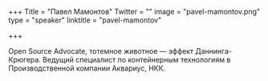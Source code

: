 +++
Title = "Павел Мамонтов"
Twitter = ""
image = "pavel-mamontov.png"
type = "speaker"
linktitle = "pavel-mamontov"

+++

Open Source Advocate, тотемное животное — эффект Даннинга-Крюгера. Ведущий специалист по контейнерным технологиям в Производственной компании Аквариус, НКК.

